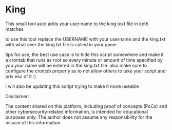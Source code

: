 # King
This small tool auto adds your user name to the king text file in koth matches

to use this tool replace the USERNAME with your username and the king.txt with what ever the king.txt file is called in your game

tips for use;
the best use case is to hide this script somewhere and make it a crontab that runs as root so every minute or amount of time specified by you your name will be entered 
in the king.txt file. also make sure to configure the cronjob properly as to not allow others to take your script and priv esc of it :)

I will also be updating this script trying to make it more useable 

Disclaimer:

The content shared on this platform, including proof of concepts (PoCs) and other cybersecurity-related information, is intended for educational purposes only. The author does not assume any responsibility for the misuse of this information.
